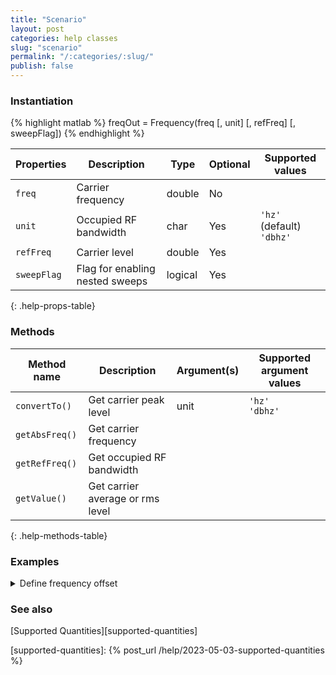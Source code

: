```yaml
---
title: "Scenario"
layout: post
categories: help classes
slug: "scenario"
permalink: "/:categories/:slug/"
publish: false
---
```


### Instantiation
{% highlight matlab %}
freqOut = Frequency(freq [, unit] [, refFreq] [, sweepFlag])
{% endhighlight %}

| Properties   | Description                     | Type    | Optional | Supported values
| ------------ | ------------------------------- | ------- | -------- | -------------------------------
| `freq`       | Carrier frequency               | double  | No       |         
| `unit`       | Occupied RF bandwidth           | char    | Yes      | `'hz'` (default) <br /> `'dbhz'`       
| `refFreq`    | Carrier level                   | double  | Yes      |         
| `sweepFlag`  | Flag for enabling nested sweeps | logical | Yes      |         
{: .help-props-table}


### Methods

| Method name    | Description                      | Argument(s) | Supported argument values
| -------------- | -------------------------------- | ----------- | -------------------------
| `convertTo()`  | Get carrier peak level           | unit        | `'hz'` <br/> `'dbhz'`
| `getAbsFreq()` | Get carrier frequency            |             |
| `getRefFreq()` | Get occupied RF bandwidth        |             |
| `getValue()`   | Get carrier average or rms level |             |
{: .help-methods-table}

### Examples

<details class="collapsible" markdown="1"><summary>Define frequency offset</summary>

Define a 20 MHz offset relative to a 5160 MHz carrier

{% highlight matlab %}
freqOut = Frequency(20e6,'hz',5.16e9);
{% endhighlight %}

Get the offset value using `getValue`

{% highlight matlab %}
freqOut.getValue()
{% endhighlight %}

which gives

<div class="language-matlab matlab-printout">  
ans =
    20000000

</div>

We can also convert the relative offset to absolute frequency

{% highlight matlab %}
freqOutAbs = freqOut.getAbsFreq();
freqOutAbs.getValue()
{% endhighlight %}

Which, in this case, gives

<div class="language-matlab matlab-printout">  
ans =
   5.1800e+09
</div>

</details>

### See also
[Supported Quantities][supported-quantities]

[supported-quantities]: {% post_url /help/2023-05-03-supported-quantities %}  
